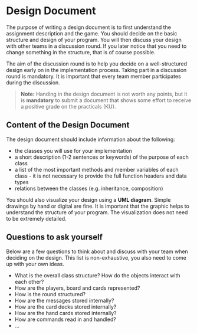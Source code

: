 # Design Document

The purpose of writing a design document is to first understand the assignment description and the game. You should decide on the basic structure and design of your program. You will then discuss your design with other teams in a discussion round. If you later notice that you need to change something in the structure, that is of course possible.

The aim of the discussion round is to help you decide on a well-structured design early on in the implementation process. Taking part in a discussion round is mandatory. It is important that every team member participates during the discussion.

> **Note:** Handing in the design document is not worth any points, but it is **mandatory** to submit a document that shows some effort to receive a positive grade on the practicals (KU).

## Content of the Design Document

The design document should include information about the following:
- the classes you will use for your implementation
- a short description (1-2 sentences or keywords) of the purpose of each class
- a list of the most important methods and member variables of each class - it is not necessary to provide the full function headers and data types
- relations between the classes (e.g. inheritance, composition)

You should also visualize your design using a **UML diagram**. Simple drawings by hand or digital are fine. It is important that the graphic helps to understand the structure of your program. The visualization does not need to be extremely detailed.

## Questions to ask yourself

Below are a few questions to think about and discuss with your team when deciding on the design. This list is non-exhaustive, you also need to come up with your own ideas.

- What is the overall class structure? How do the objects interact with each other?
- How are the players, board and cards represented?
- How is the round structured?
- How are the messages stored internally?
- How are the card decks stored internally?
- How are the hand cards stored internally?
- How are commands read in and handled?
- ...